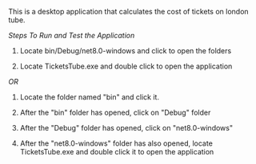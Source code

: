 This is a desktop application that calculates the cost of tickets on london tube.


*Steps To Run and Test the Application*

1. Locate bin/Debug/net8.0-windows and click to open the folders

2. Locate TicketsTube.exe and double click to open the application 

*OR*

1. Locate the folder named "bin" and click it.

2. After the "bin" folder has opened, click on "Debug" folder

3. After the "Debug" folder has opened, click on "net8.0-windows"

4. After the "net8.0-windows" folder has also opened, locate TicketsTube.exe and double click it to open the application
